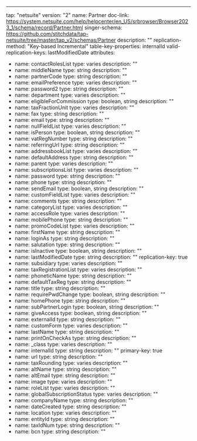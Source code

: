 ---
tap: "netsuite"
version: "2"
name: Partner
doc-link: https://system.netsuite.com/help/helpcenter/en_US/srbrowser/Browser2023_1/schema/record/Partner.html
singer-schema: https://github.com/stitchdata/tap-netsuite/tree/master/tap_v2/schemas/Partner
description: ""
replication-method: "Key-based Incremental"
table-key-properties: internalId
valid-replication-keys: lastModifiedDate
attributes:
- name: contactRolesList
  type: varies
  description: ""
- name: middleName
  type: string
  description: ""
- name: partnerCode
  type: string
  description: ""
- name: emailPreference
  type: varies
  description: ""
- name: password2
  type: string
  description: ""
- name: department
  type: varies
  description: ""
- name: eligibleForCommission
  type: boolean, string
  description: ""
- name: taxFractionUnit
  type: varies
  description: ""
- name: fax
  type: string
  description: ""
- name: email
  type: string
  description: ""
- name: nullFieldList
  type: varies
  description: ""
- name: isPerson
  type: boolean, string
  description: ""
- name: vatRegNumber
  type: string
  description: ""
- name: referringUrl
  type: string
  description: ""
- name: addressbookList
  type: varies
  description: ""
- name: defaultAddress
  type: string
  description: ""
- name: parent
  type: varies
  description: ""
- name: subscriptionsList
  type: varies
  description: ""
- name: password
  type: string
  description: ""
- name: phone
  type: string
  description: ""
- name: sendEmail
  type: boolean, string
  description: ""
- name: customFieldList
  type: varies
  description: ""
- name: comments
  type: string
  description: ""
- name: categoryList
  type: varies
  description: ""
- name: accessRole
  type: varies
  description: ""
- name: mobilePhone
  type: string
  description: ""
- name: promoCodeList
  type: varies
  description: ""
- name: firstName
  type: string
  description: ""
- name: loginAs
  type: string
  description: ""
- name: salutation
  type: string
  description: ""
- name: isInactive
  type: boolean, string
  description: ""
- name: lastModifiedDate
  type: string
  description: ""
  replication-key: true
- name: subsidiary
  type: varies
  description: ""
- name: taxRegistrationList
  type: varies
  description: ""
- name: phoneticName
  type: string
  description: ""
- name: defaultTaxReg
  type: string
  description: ""
- name: title
  type: string
  description: ""
- name: requirePwdChange
  type: boolean, string
  description: ""
- name: homePhone
  type: string
  description: ""
- name: subPartnerLogin
  type: boolean, string
  description: ""
- name: giveAccess
  type: boolean, string
  description: ""
- name: externalId
  type: string
  description: ""
- name: customForm
  type: varies
  description: ""
- name: lastName
  type: string
  description: ""
- name: printOnCheckAs
  type: string
  description: ""
- name: _class
  type: varies
  description: ""
- name: internalId
  type: string
  description: ""
  primary-key: true
- name: url
  type: string
  description: ""
- name: taxRounding
  type: varies
  description: ""
- name: altName
  type: string
  description: ""
- name: altEmail
  type: string
  description: ""
- name: image
  type: varies
  description: ""
- name: roleList
  type: varies
  description: ""
- name: globalSubscriptionStatus
  type: varies
  description: ""
- name: companyName
  type: string
  description: ""
- name: dateCreated
  type: string
  description: ""
- name: location
  type: varies
  description: ""
- name: entityId
  type: string
  description: ""
- name: taxIdNum
  type: string
  description: ""
- name: bcn
  type: string
  description: ""
